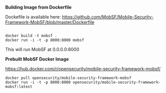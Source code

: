 **Building Image from Dockerfile**

Dockefile is available here: https://github.com/MobSF/Mobile-Security-Framework-MobSF/blob/master/Dockerfile

```

docker build -t mobsf .
docker run -i -t -p 8000:8000 mobsf

```

This will run MobSF at 0.0.0.0:8000

**Prebuilt MobSF Docker Image**

https://hub.docker.com/r/opensecurity/mobile-security-framework-mobsf/
```
docker pull opensecurity/mobile-security-framework-mobsf
docker run -i -t -p 8000:8000 opensecurity/mobile-security-framework-mobsf:latest
```